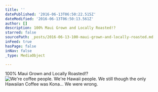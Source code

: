 ```yaml
---
title: ''
datePublished: '2016-06-13T06:50:22.515Z'
dateModified: '2016-06-13T06:50:13.561Z'
author: []
description: 100% Maui Grown and Locally Roasted!?
starred: false
sourcePath: _posts/2016-06-13-100-maui-grown-and-locally-roasted.md
inFeed: true
hasPage: false
inNav: false
_type: MediaObject

---
```

100% Maui Grown and Locally Roasted!?
![We're coffee people. We're Hawaii people. We still though the only Hawaiian Coffee was Kona... We were wrong.](https://s3-us-west-2.amazonaws.com/the-grid-img/p/165b28a1df0dca7a9159140af5f7ffdd9219d73b.jpg)